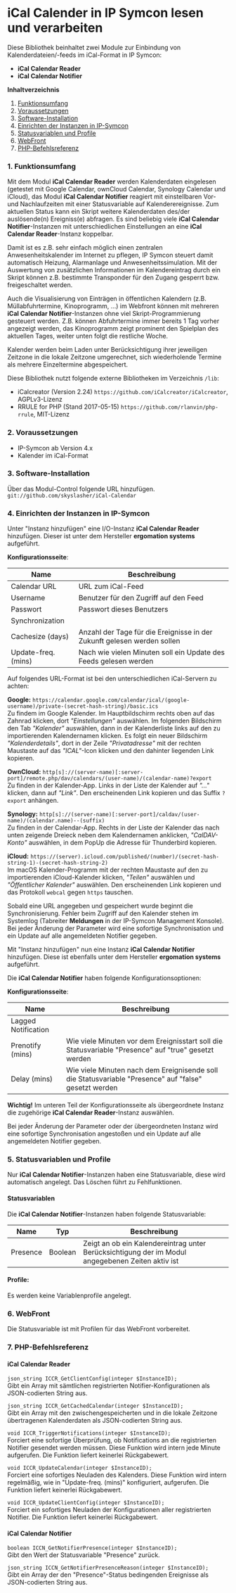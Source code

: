 iCal Calender in IP Symcon lesen und verarbeiten
===

Diese Bibliothek beinhaltet zwei Module zur Einbindung von Kalenderdateien/-feeds im iCal-Format in IP Symcon:
* **iCal Calendar Reader**
* **iCal Calendar Notifier**


**Inhaltverzeichnis**

1. [Funktionsumfang](#1-funktionsumfang)
2. [Voraussetzungen](#2-voraussetzungen)
3. [Software-Installation](#3-software-installation)
4. [Einrichten der Instanzen in IP-Symcon](#4-einrichten-der-instanzen-in-ip-symcon)
5. [Statusvariablen und Profile](#5-statusvariablen-und-profile)
6. [WebFront](#6-webfront)
7. [PHP-Befehlsreferenz](#7-php-befehlsreferenz)

### 1. Funktionsumfang

Mit dem Modul **iCal Calendar Reader** werden Kalenderdaten eingelesen (getestet mit Google Calendar, ownCloud Calendar, Synology Calendar und iCloud), das Modul **iCal Calendar Notifier** reagiert mit einstellbaren Vor- und Nachlaufzeiten mit einer Statusvariable auf Kalenderereignisse. Zum aktuellen Status kann ein Skript weitere Kalenderdaten des/der auslösende(n) Ereigniss(e) abfragen. Es sind beliebig viele **iCal Calendar Notifier**-Instanzen mit unterschiedlichen Einstellungen an eine **iCal Calendar Reader**-Instanz koppelbar. 

Damit ist es z.B. sehr einfach möglich einen zentralen Anwesenheitskalender im Internet zu pflegen, IP Symcon steuert damit automatisch Heizung, Alarmanlage und Anwesenheitssimulation. Mit der Auswertung von zusätzlichen Informationen im Kalendereintrag durch ein Skript können z.B. bestimmte Transponder für den Zugang gesperrt bzw. freigeschaltet werden.

Auch die Visualisierung von Einträgen in öffentlichen Kalendern (z.B. Müllabfuhrtermine, Kinoprogramm, ...) im Webfront können mit mehreren **iCal Calendar Notifier**-Instanzen ohne viel Skript-Programmierung gesteuert werden. Z.B. können Abfuhrtermine immer bereits 1 Tag vorher angezeigt werden, das Kinoprogramm zeigt prominent den Spielplan des aktuellen Tages, weiter unten folgt die restliche Woche.

Kalender werden beim Laden unter Berücksichtigung ihrer jeweiligen Zeitzone in die lokale Zeitzone umgerechnet, sich wiederholende Termine als mehrere Einzeltermine abgespeichert.

Diese Bibliothek nutzt folgende externe Bibliotheken im Verzeichnis `/lib`:
* iCalcreator (Version 2.24) `https://github.com/iCalcreator/iCalcreator`, AGPLv3-Lizenz
* RRULE for PHP (Stand 2017-05-15) `https://github.com/rlanvin/php-rrule`, MIT-Lizenz


### 2. Voraussetzungen

- IP-Symcon ab Version 4.x
- Kalender im iCal-Format


### 3. Software-Installation

Über das Modul-Control folgende URL hinzufügen.
`git://github.com/skyslasher/iCal-Calendar`


### 4. Einrichten der Instanzen in IP-Symcon

Unter "Instanz hinzufügen" eine I/O-Instanz **iCal Calendar Reader** hinzufügen. Dieser ist unter dem Hersteller **ergomation systems** aufgeführt.  

__Konfigurationsseite__:

Name                | Beschreibung
------------------- | ---------------------------------
Calendar URL        | URL zum iCal-Feed
Username            | Benutzer für den Zugriff auf den Feed
Passwort            | Passwort dieses Benutzers
Synchronization     | 
Cachesize (days)    | Anzahl der Tage für die Ereignisse in der Zukunft gelesen werden sollen
Update-freq. (mins) | Nach wie vielen Minuten soll ein Update des Feeds gelesen werden

Auf folgendes URL-Format ist bei den unterschiedlichen iCal-Servern zu achten:

**Google:**
`https://calendar.google.com/calendar/ical/(google-username)/private-(secret-hash-string)/basic.ics`  
Zu findem im Google Kalender. Im Hauptbildschirm rechts oben auf das Zahnrad klicken, dort *"Einstellungen"* auswählen. Im folgenden Bildschirm den Tab *"Kalender"* auswählen, dann in der Kalenderliste links auf den zu importierenden Kalendernamen klicken. Es folgt ein neuer Bildschirm *"Kalenderdetails"*, dort in der Zeile *"Privatadresse"* mit der rechten Maustaste auf das *"ICAL"*-Icon klicken und den dahinter liegenden Link kopieren.  

**OwnCloud:**
`http[s]://(server-name)[:server-port]/remote.php/dav/calendars/(user-name)/(calendar-name)?export`  
Zu finden in der Kalender-App. Links in der Liste der Kalender auf *"..."* klicken, dann auf *"Link"*. Den erscheinenden Link kopieren und das Suffix `?export` anhängen.  

**Synology:**
`http[s]://(server-name)[:server-port]/caldav/(user-name)/(calendar.name)--(suffix)`  
Zu finden in der Calendar-App. Rechts in der Liste der Kalender das nach unten zeigende Dreieck neben dem Kalendernamen anklicken, *"CalDAV-Konto"* auswählen, in dem PopUp die Adresse für Thunderbird kopieren.  

**iCloud:**
`https://(server).icloud.com/published/(number)/(secret-hash-string-1)-(secret-hash-string-2)`  
Im macOS Kalender-Programm mit der rechten Maustaste auf den zu importierenden iCloud-Kalender klicken, *"Teilen"* auswählen und *"Öffentlicher Kalender"* auswählen. Den erscheinenden Link kopieren und das Protokoll `webcal` gegen `https` tauschen.  

Sobald eine URL angegeben und gespeichert wurde beginnt die Synchronisierung. Fehler beim Zugriff auf den Kalender stehen im Systemlog (Tabreiter **Meldungen** in der IP-Symcon Management Konsole). Bei jeder Änderung der Parameter wird eine sofortige Synchronisation und ein Update auf alle angemeldeten Notifier gegeben.

Mit "Instanz hinzufügen" nun eine Instanz **iCal Calendar Notifier** hinzufügen. Diese ist ebenfalls unter dem Hersteller **ergomation systems** aufgeführt.

Die **iCal Calendar Notifier** haben folgende Konfigurationsoptionen:

__Konfigurationsseite__:

Name                | Beschreibung
------------------- | ---------------------------------
Lagged Notification | 
Prenotify (mins)    | Wie viele Minuten vor dem Ereignisstart soll die Statusvariable "Presence" auf "true" gesetzt werden
Delay (mins)        | Wie viele Minuten nach dem Ereignisende soll die Statusvariable "Presence" auf "false" gesetzt werden

**Wichtig!** Im unteren Teil der Konfigurationsseite als übergeordnete Instanz die zugehörige **iCal Calendar Reader**-Instanz auswählen.

Bei jeder Änderung der Parameter oder der übergeordneten Instanz wird eine sofortige Synchronisation angestoßen und ein Update auf alle angemeldeten Notifier gegeben.

### 5. Statusvariablen und Profile

Nur **iCal Calendar Notifier**-Instanzen haben eine Statusvariable, diese wird automatisch angelegt. Das Löschen führt zu Fehlfunktionen.


#### Statusvariablen

Die **iCal Calendar Notifier**-Instanzen haben folgende Statusvariable:

Name     | Typ     | Beschreibung
-------- | ------- | ----------------
Presence | Boolean | Zeigt an ob ein Kalendereintrag unter Berücksichtigung der im Modul angegebenen Zeiten aktiv ist


#### Profile:

Es werden keine Variablenprofile angelegt.


### 6. WebFront

Die Statusvariable ist mit Profilen für das WebFront vorbereitet.


### 7. PHP-Befehlsreferenz

#### iCal Calendar Reader

`json_string ICCR_GetClientConfig(integer $InstanceID);`   
Gibt ein Array mit sämtlichen registrierten Notifier-Konfigurationen als JSON-codierten String aus. 

`json_string ICCR_GetCachedCalendar(integer $InstanceID);`   
Gibt ein Array mit den zwischengespeicherten und in die lokale Zeitzone übertragenen Kalenderdaten als JSON-codierten String aus. 

`void ICCR_TriggerNotifications(integer $InstanceID);`   
Forciert eine sofortige Überprüfung, ob Notifications an die registrierten Notifier gesendet werden müssen.
Diese Funktion wird intern jede Minute aufgerufen.
Die Funktion liefert keinerlei Rückgabewert.  

`void ICCR_UpdateCalendar(integer $InstanceID);`   
Forciert eine sofortiges Neuladen des Kalenders.
Diese Funktion wird intern regelmäßig, wie in "Update-freq. (mins)" konfiguriert, aufgerufen.
Die Funktion liefert keinerlei Rückgabewert.  

`void ICCR_UpdateClientConfig(integer $InstanceID);`   
Forciert ein sofortiges Neuladen der Konfigurationen aller registrierten Notifier.
Die Funktion liefert keinerlei Rückgabewert.  


#### iCal Calendar Notifier

`boolean ICCN_GetNotifierPresence(integer $InstanceID);`   
Gibt den Wert der Statusvariable "Presence" zurück.  

`json_string ICCN_GetNotifierPresenceReason(integer $InstanceID);`   
Gibt ein Array der den "Presence"-Status bedingenden Ereignisse als JSON-codierten String aus.
